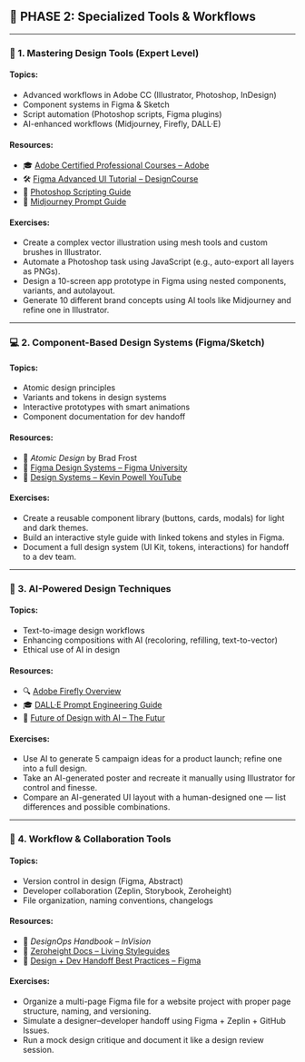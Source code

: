 
## 🔷 PHASE 2: Specialized Tools & Workflows

---

### 🧰 1. Mastering Design Tools (Expert Level)

#### Topics:

* Advanced workflows in Adobe CC (Illustrator, Photoshop, InDesign)
* Component systems in Figma & Sketch
* Script automation (Photoshop scripts, Figma plugins)
* AI-enhanced workflows (Midjourney, Firefly, DALL·E)

#### Resources:

* 🎓 [Adobe Certified Professional Courses – Adobe](https://learning.adobe.com/)
* 🛠️ [Figma Advanced UI Tutorial – DesignCourse](https://www.youtube.com/watch?v=FTFaQWZBqQ8)
* 🧠 [Photoshop Scripting Guide](https://www.adobe.com/content/dam/acom/en/devnet/photoshop/pdfs/photoshop-cc-javascript-ref-2015.pdf)
* 🎨 [Midjourney Prompt Guide](https://docs.midjourney.com/)

#### Exercises:

* Create a complex vector illustration using mesh tools and custom brushes in Illustrator.
* Automate a Photoshop task using JavaScript (e.g., auto-export all layers as PNGs).
* Design a 10-screen app prototype in Figma using nested components, variants, and autolayout.
* Generate 10 different brand concepts using AI tools like Midjourney and refine one in Illustrator.

---

### 💻 2. Component-Based Design Systems (Figma/Sketch)

#### Topics:

* Atomic design principles
* Variants and tokens in design systems
* Interactive prototypes with smart animations
* Component documentation for dev handoff

#### Resources:

* 📘 *Atomic Design* by Brad Frost
* 🧰 [Figma Design Systems – Figma University](https://www.figma.com/resources/learn-design/)
* 🎥 [Design Systems – Kevin Powell YouTube](https://www.youtube.com/c/KevinPowell)

#### Exercises:

* Create a reusable component library (buttons, cards, modals) for light and dark themes.
* Build an interactive style guide with linked tokens and styles in Figma.
* Document a full design system (UI Kit, tokens, interactions) for handoff to a dev team.

---

### 🤖 3. AI-Powered Design Techniques

#### Topics:

* Text-to-image design workflows
* Enhancing compositions with AI (recoloring, refilling, text-to-vector)
* Ethical use of AI in design

#### Resources:

* 🔍 [Adobe Firefly Overview](https://www.adobe.com/sensei/generative-ai/firefly.html)
* 🎓 [DALL·E Prompt Engineering Guide](https://learn.microsoft.com/en-us/azure/ai-services/openai/dall-e-prompt-guide)
* 🧠 [Future of Design with AI – The Futur](https://www.youtube.com/watch?v=tQ9vTEjbrz8)

#### Exercises:

* Use AI to generate 5 campaign ideas for a product launch; refine one into a full design.
* Take an AI-generated poster and recreate it manually using Illustrator for control and finesse.
* Compare an AI-generated UI layout with a human-designed one — list differences and possible combinations.

---

### 🔄 4. Workflow & Collaboration Tools

#### Topics:

* Version control in design (Figma, Abstract)
* Developer collaboration (Zeplin, Storybook, Zeroheight)
* File organization, naming conventions, changelogs

#### Resources:

* 📘 *DesignOps Handbook – InVision*
* 🧪 [Zeroheight Docs – Living Styleguides](https://zeroheight.com/)
* 🎥 [Design + Dev Handoff Best Practices – Figma](https://www.youtube.com/watch?v=TVyTtpU3pXc)

#### Exercises:

* Organize a multi-page Figma file for a website project with proper page structure, naming, and versioning.
* Simulate a designer–developer handoff using Figma + Zeplin + GitHub Issues.
* Run a mock design critique and document it like a design review session.

